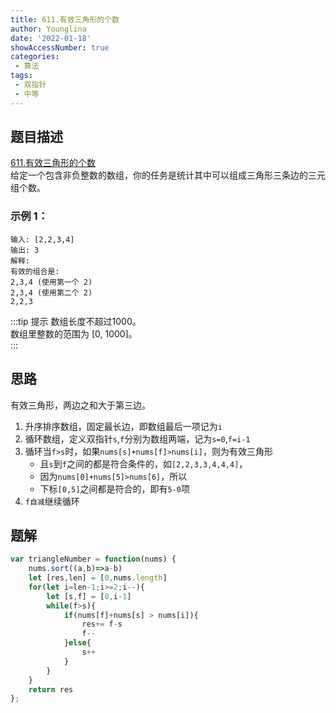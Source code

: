```yaml
---
title: 611.有效三角形的个数
author: Younglina
date: '2022-01-18'
showAccessNumber: true
categories:
 - 算法
tags:
 - 双指针
 - 中等
---
```


## 题目描述
[611.有效三角形的个数](https://leetcode-cn.com/problems/valid-triangle-number/)  
给定一个包含非负整数的数组，你的任务是统计其中可以组成三角形三条边的三元组个数。
### 示例 1：
```
输入: [2,2,3,4]  
输出: 3  
解释:  
有效的组合是:   
2,3,4 (使用第一个 2)  
2,3,4 (使用第二个 2)  
2,2,3  
```

:::tip 提示
数组长度不超过1000。  
数组里整数的范围为 [0, 1000]。  
:::

## 思路
有效三角形，两边之和大于第三边。
1. 升序排序数组，固定最长边，即数组最后一项记为`i`
2. 循环数组，定义双指针`s`,`f`分别为数组两端，记为`s=0`,`f=i-1`
3. 循环当`f>s`时，如果`nums[s]+nums[f]>nums[i]`，则为有效三角形
   * 且`s`到`f`之间的都是符合条件的，如`[2,2,3,3,4,4,4]`，
   * 因为`nums[0]+nums[5]>nums[6]`，所以
   * 下标`[0,5]`之间都是符合的，即有`5-0`项
4. `f自减`继续循环

## 题解
```javascript
var triangleNumber = function(nums) {
    nums.sort((a,b)=>a-b)
    let [res,len] = [0,nums.length]
    for(let i=len-1;i>=2;i--){
        let [s,f] = [0,i-1]
        while(f>s){
            if(nums[f]+nums[s] > nums[i]){
                res+= f-s
                f--
            }else{
                s++
            }
        }
    }
    return res
};
```
